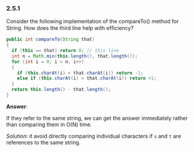 ### 2.5.1

Consider the following implementation of the compareTo() method for String. How does the third line help with efﬁciency?

```java
public int compareTo(String that) 
{
  if (this == that) return 0; // this line 
  int n = Math.min(this.length(), that.length());
  for (int i = 0; i < n; i++) 
  {
    if (this.charAt(i) < that.charAt(i)) return -1; 
    else if (this.charAt(i) > that.charAt(i)) return +1;
  } 
  return this.length() - that.length();
}
```



**Answer**:

If they refer to the same string, we can get the answer immediately rather than comparing them in O(N) time.



*Solution*: it avoid directly comparing individual characters if `s` and `t` are references to the same string.

